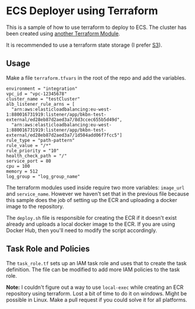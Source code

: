 # ECS Deployer using Terraform

This is a sample of how to use terraform to deploy to ECS. The cluster has been created using [another Terraform Module](https://github.com/sumitsarkar/terraform-aws-ecs-cluster). 

It is recommended to use a terraform state storage (I prefer [S3](https://aws.amazon.com/s3/)).

## Usage

Make a file `terraform.tfvars` in the root of the repo and add the variables.

```hcl
environment = "integration"
vpc_id = "vpc-12345678"
cluster_name = "testCluster"
alb_listener_rule_arns = [
  "arn:aws:elasticloadbalancing:eu-west-1:880016731919:listener/app/bkbn-test-external/ed28eb87d2aed3a7/8d3ccec655b5d49d",
  "arn:aws:elasticloadbalancing:eu-west-1:880016731919:listener/app/bkbn-test-external/ed28eb87d2aed3a7/1d504add06f7fcc5"]
rule_type = "path-pattern"
rule_value = "/*"
rule_priority = "10"
health_check_path = "/"
service_port = 80
cpu = 100
memory = 512
log_group = "log_group_name"
```

The terraform modules used inside require two more variables: `image_url` and `service_name`. However we haven't set that in the previous file because this sample does the job of setting up the ECR and uploading a docker image to the repository.

The `deploy.sh` file is responsible for creating the ECR if it doesn't exist already and uploads a local docker image to the ECR. If you are using Docker Hub, then you'll need to modify the script accordingly.


## Task Role and Policies

The `task_role.tf` sets up an IAM task role and uses that to create the task definition. The file can be modified to add more IAM policies to the task role.


**Note:**
I couldn't figure out a way to use `local-exec` while creating an ECR repository using terraform. Lost a bit of time to do it on windows. Might be possible in Linux. Make a pull request if you could solve it for all platforms.
